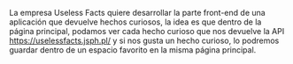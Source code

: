 La empresa Useless Facts quiere desarrollar la parte front-end de una aplicación que devuelve hechos curiosos, la idea es que dentro de la página principal, podamos ver cada hecho curioso que nos devuelve la API https://uselessfacts.jsph.pl/ y si nos gusta un hecho curioso, lo podremos guardar dentro de un espacio favorito en la misma página principal.
